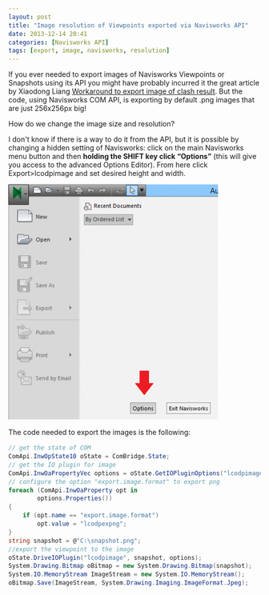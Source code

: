 ```yaml
---
layout: post
title: "Image resolution of Viewpoints exported via Navisworks API"
date: 2013-12-14 20:41
categories: [Navisworks API]
tags: [export, image, navisworks, resolution]
---
```

If you ever needed to export images of Navisworks Viewpoints or Snapshots using its API you might have probably incurred it the great article by Xiaodong Liang [Workaround to export image of clash result](http://adndevblog.typepad.com/aec/2012/09/workaround-to-export-image-of-clash-result.html). But the code, using Navisworks COM API, is exporting by default .png images that are just 256x256px big!

How do we change the image size and resolution?

I don't know if there is a way to do it from the API, but it is possible by changing a hidden setting of Navisworks: click on the main Navisworks menu button and then **holding the SHIFT key click “Options”** (this will give you access to the advanced Options Editor). From here click Export>lcodpimage and set desired height and width.

![Untitled](/assets/2013/12/Untitled-419x470.png)

The code needed to export the images is the following:

```csharp
// get the state of COM
ComApi.InwOpState10 oState = ComBridge.State;
// get the IO plugin for image
ComApi.InwOaPropertyVec options = oState.GetIOPluginOptions("lcodpimage");
// configure the option "export.image.format" to export png
foreach (ComApi.InwOaProperty opt in
		options.Properties())
{
	if (opt.name == "export.image.format")
		opt.value = "lcodpexpng";
}
string snapshot = @"C:\snapshot.png";
//export the viewpoint to the image
oState.DriveIOPlugin("lcodpimage", snapshot, options);
System.Drawing.Bitmap oBitmap = new System.Drawing.Bitmap(snapshot);
System.IO.MemoryStream ImageStream = new System.IO.MemoryStream();
oBitmap.Save(ImageStream, System.Drawing.Imaging.ImageFormat.Jpeg);
```